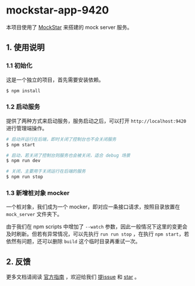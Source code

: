 # mockstar-app-9420

本项目使用了 [MockStar](https://github.com/mockstarjs/mockstar) 来搭建的 mock server 服务。

## 1. 使用说明

### 1.1 初始化

这是一个独立的项目，首先需要安装依赖。

```bash
$ npm install
```

### 1.2 启动服务

提供了两种方式来启动服务，服务启动之后，可以打开 `http://localhost:9420` 进行管理端操作。

```bash
# 启动并运行在后端，即时关闭了控制台也不会关闭服务
$ npm start

# 启动，若关闭了控制台则服务也会被关闭，适合 debug 场景
$ npm run dev

# 关闭，主要用于关闭运行在后端的服务
$ npm run stop
```

### 1.3 新增桩对象 mocker

一个桩对象，我们成为一个 mocker，即对应一条接口请求，按照目录放置在 `mock_server` 文件夹下。

由于我们在 npm scripts 中增加了 `--watch` 参数，因此一般情况下这里的变更会及时刷新。但若有异常情况，可以先执行 `run run stop` ，在执行 `npm start`，若依然有问题，还可以删除 `build` 这个临时目录再重试一次。

## 2. 反馈

更多文档请阅读 [官方指南](https://mockstarjs.github.io/mockstar/) ，欢迎给我们 [提issue](https://github.com/mockstarjs/mockstar/issues) 和 [star](https://github.com/mockstarjs/mockstar) 。
